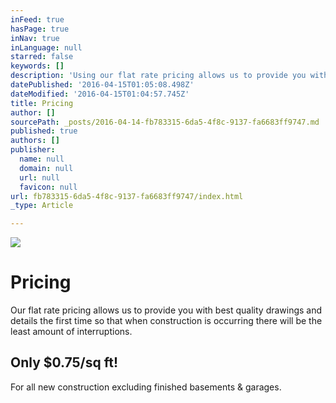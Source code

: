 ```yaml
---
inFeed: true
hasPage: true
inNav: true
inLanguage: null
starred: false
keywords: []
description: 'Using our flat rate pricing allows us to provide you with best the first time!'
datePublished: '2016-04-15T01:05:08.498Z'
dateModified: '2016-04-15T01:04:57.745Z'
title: Pricing
author: []
sourcePath: _posts/2016-04-14-fb783315-6da5-4f8c-9137-fa6683ff9747.md
published: true
authors: []
publisher:
  name: null
  domain: null
  url: null
  favicon: null
url: fb783315-6da5-4f8c-9137-fa6683ff9747/index.html
_type: Article

---
```

![](https://the-grid-user-content.s3-us-west-2.amazonaws.com/bb46729e-6c8b-4bb6-b55d-728b24d0bc4a.png)

# Pricing

Our flat rate pricing allows us to provide you with best quality drawings and details the first time so that when construction is occurring there will be the least amount of interruptions.

## Only $0.75/sq ft!

For all new construction excluding finished basements & garages.